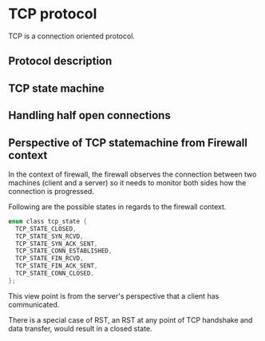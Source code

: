 # TCP protocol

TCP is a connection oriented protocol.

## Protocol description

## TCP state machine

## Handling half open connections

## Perspective of TCP statemachine from Firewall context

In the context of firewall, the firewall observes the connection between two machines (client and a server) so it needs to 
monitor both sides how the connection is progressed.

Following are the possible states in regards to the firewall context.

```c
enum class tcp_state {
  TCP_STATE_CLOSED,
  TCP_STATE_SYN_RCVD,
  TCP_STATE_SYN_ACK_SENT,
  TCP_STATE_CONN_ESTABLISHED,
  TCP_STATE_FIN_RCVD,
  TCP_STATE_FIN_ACK_SENT,
  TCP_STATE_CONN_CLOSED,  
};
```

This view point is from the server's perspective that a client has communicated.

There is a special case of RST, an RST at any point of TCP handshake and data transfer, would result in a closed state.
